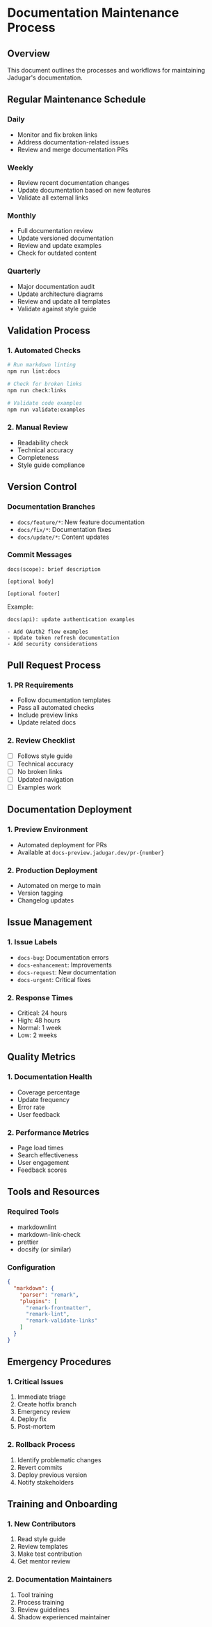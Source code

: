 # Documentation Maintenance Process

## Overview
This document outlines the processes and workflows for maintaining Jadugar's documentation.

## Regular Maintenance Schedule

### Daily
- Monitor and fix broken links
- Address documentation-related issues
- Review and merge documentation PRs

### Weekly
- Review recent documentation changes
- Update documentation based on new features
- Validate all external links

### Monthly
- Full documentation review
- Update versioned documentation
- Review and update examples
- Check for outdated content

### Quarterly
- Major documentation audit
- Update architecture diagrams
- Review and update all templates
- Validate against style guide

## Validation Process

### 1. Automated Checks
```bash
# Run markdown linting
npm run lint:docs

# Check for broken links
npm run check:links

# Validate code examples
npm run validate:examples
```

### 2. Manual Review
- Readability check
- Technical accuracy
- Completeness
- Style guide compliance

## Version Control

### Documentation Branches
- `docs/feature/*`: New feature documentation
- `docs/fix/*`: Documentation fixes
- `docs/update/*`: Content updates

### Commit Messages
```
docs(scope): brief description

[optional body]

[optional footer]
```

Example:
```
docs(api): update authentication examples

- Add OAuth2 flow examples
- Update token refresh documentation
- Add security considerations
```

## Pull Request Process

### 1. PR Requirements
- Follow documentation templates
- Pass all automated checks
- Include preview links
- Update related docs

### 2. Review Checklist
- [ ] Follows style guide
- [ ] Technical accuracy
- [ ] No broken links
- [ ] Updated navigation
- [ ] Examples work

## Documentation Deployment

### 1. Preview Environment
- Automated deployment for PRs
- Available at `docs-preview.jadugar.dev/pr-{number}`

### 2. Production Deployment
- Automated on merge to main
- Version tagging
- Changelog updates

## Issue Management

### 1. Issue Labels
- `docs-bug`: Documentation errors
- `docs-enhancement`: Improvements
- `docs-request`: New documentation
- `docs-urgent`: Critical fixes

### 2. Response Times
- Critical: 24 hours
- High: 48 hours
- Normal: 1 week
- Low: 2 weeks

## Quality Metrics

### 1. Documentation Health
- Coverage percentage
- Update frequency
- Error rate
- User feedback

### 2. Performance Metrics
- Page load times
- Search effectiveness
- User engagement
- Feedback scores

## Tools and Resources

### Required Tools
- markdownlint
- markdown-link-check
- prettier
- docsify (or similar)

### Configuration
```json
{
  "markdown": {
    "parser": "remark",
    "plugins": [
      "remark-frontmatter",
      "remark-lint",
      "remark-validate-links"
    ]
  }
}
```

## Emergency Procedures

### 1. Critical Issues
1. Immediate triage
2. Create hotfix branch
3. Emergency review
4. Deploy fix
5. Post-mortem

### 2. Rollback Process
1. Identify problematic changes
2. Revert commits
3. Deploy previous version
4. Notify stakeholders

## Training and Onboarding

### 1. New Contributors
1. Read style guide
2. Review templates
3. Make test contribution
4. Get mentor review

### 2. Documentation Maintainers
1. Tool training
2. Process training
3. Review guidelines
4. Shadow experienced maintainer

